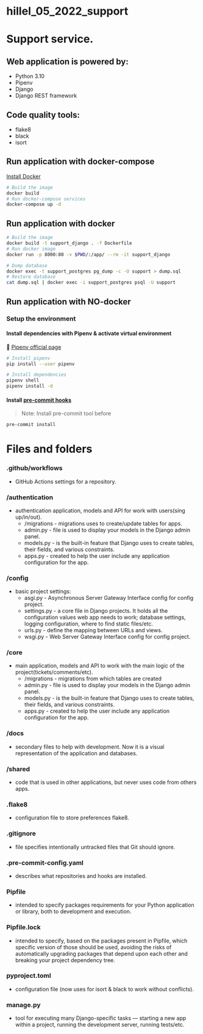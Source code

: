 # hillel_05_2022_support

# Support service.

## Web application is powered by:
- Python 3.10
- Pipenv
- Django
- Django REST framework

## Code quality tools:
- flake8
- black
- isort
## Run application with docker-compose
[Install Docker](https://docs.docker.com/get-docker/)
```bash
# Build the image
docker build
# Run docker-compose services
docker-compose up -d
```
## Run application with docker
```bash
# Build the image
docker build -t support_django . -f Dockerfile
# Run docker image
docker run -p 8000:80 -v $PWD/:/app/ --rm -it support_django
```
```bash
# Dump database
docker exec -t support_postgres pg_dump -c -U support > dump.sql
# Restore database
cat dump.sql | docker exec -i support_postgres psql -U support
```

## Run application with NO-docker
### Setup the environment



#### Install dependencies with Pipenv & activate virtual environment
🔗  [Pipenv official page](https://pipenv.pypa.io/)
```bash
# Install pipenv
pip install --user pipenv

# Install dependencies
pipenv shell
pipenv install -d
```
#### Install [pre-commit hooks](https://pre-commit.com/#install)
> Note: Install pre-commit tool before
```bash
pre-commit install
```
# Files and  folders

### .github/workflows
- GitHub Actions settings for a repository.

### /authentication
- authentication application, models and API for work with users(sing up/in/out).
    - /migrations - migrations uses to create/update tables for apps.
    - admin.py - file is used to display your models in the Django admin panel.
    - models.py -  is the built-in feature that Django uses to create tables, their fields, and various constraints.
    - apps.py - created to help the user include any application configuration for the app.

### /config
- basic project settings:
	- asgi.py - Asynchronous Server Gateway Interface config for config project.
	- settings.py - a core file in Django projects. It holds all the configuration values web app needs to work; database settings, logging configuration, where to find static files/etc.
    - urls.py - define the mapping between URLs and views.
    - wsgi.py - Web Server Gateway Interface config for config project.

### /core
- main application, models and API to work with the main logic of the project(tickets/comments/etc).
    - /migrations - migrations from which tables are created
    - admin.py - file is used to display your models in the Django admin panel.
    - models.py - is the built-in feature that Django uses to create tables, their fields, and various constraints.
    - apps.py - created to help the user include any application configuration for the app.

### /docs
- secondary files to help with development. Now it is a visual representation of the application and databases.

### /shared
- code that is used in other applications, but never uses code from others apps.

### .flake8 
- configuration file to store preferences flake8.
### .gitignore 
- file specifies intentionally untracked files that Git should ignore.
### .pre-commit-config.yaml 
- describes what repositories and hooks are installed.
### Pipfile 
- intended to specify packages requirements for your Python application or library, both to development and execution.
### Pipfile.lock 
- intended to specify, based on the packages present in Pipfile, which specific version of those should be used, avoiding the risks of automatically upgrading packages that depend upon each other and breaking your project dependency tree.
### pyproject.toml 
- configuration file (now uses for isort & black to work without conflicts).
### manage.py
- tool for executing many Django-specific tasks — starting a new app within a project, running the development server, running tests/etc.



